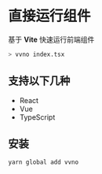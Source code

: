 # 直接运行组件

基于 **Vite** 快速运行前端组件

```bash
> vvno index.tsx
```

## 支持以下几种

- React
- Vue
- TypeScript

## 安装

```bash
yarn global add vvno
```
